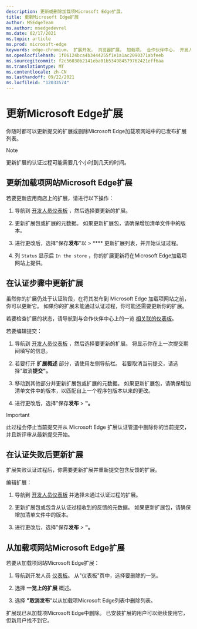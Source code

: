 ```yaml
---
description: 更新或删除加载项Microsoft Edge扩展。
title: 更新Microsoft Edge扩展
author: MSEdgeTeam
ms.author: msedgedevrel
ms.date: 02/17/2021
ms.topic: article
ms.prod: microsoft-edge
keywords: edge-chromium， 扩展开发， 浏览器扩展， 加载项， 合作伙伴中心， 开发人员
ms.openlocfilehash: 1f06124bca4b3444255f1e1a1ac2090371abfeeb
ms.sourcegitcommit: f2c56030b2141eba01b534984579762421eff6aa
ms.translationtype: MT
ms.contentlocale: zh-CN
ms.lasthandoff: 09/22/2021
ms.locfileid: "12033574"
---
```

# <a name="update-a-microsoft-edge-extension"></a>更新Microsoft Edge扩展

你随时都可以更新提交的扩展或删除Microsoft Edge加载项网站中的已发布扩展列表。

> [!NOTE]
> 更新扩展的认证过程可能需要几个小时到几天的时间。

## <a name="update-an-existing-extension-in-the-microsoft-edge-add-ons-website"></a>更新加载项网站Microsoft Edge扩展

若要更新应用商店上的扩展，请进行以下操作：

1.  导航到 [开发人员仪表板][MicrosoftPartnerCenter] ，然后选择要更新的扩展。

1.  更新扩展包或扩展的元数据。  如果更新扩展包，请确保增加清单文件中的版本。

1.  进行更改后，选择"保存**发布**"以  >  **** 更新扩展列表，并开始认证过程。

1.  列 `Status` 显示后 `In the store` ，你的扩展更新将在Microsoft Edge加载项网站上提供。

<!-- todo: uncomment after the API is available for use.
After your extension has been initially created, you will be able to update it programmatically by [Using the Microsoft Edge Add-ons API][UsingAddonsAPI].
-->


## <a name="update-your-extension-during-the-certification-step"></a>在认证步骤中更新扩展

虽然你的扩展仍处于认证阶段，在将其发布到 Microsoft Edge 加载项网站之前，你可以更新它。 如果你的扩展未能通过认证过程，你可能还需要更新你的扩展。

若要检查扩展的状态，请导航到与合作伙伴中心上的一览 [相关联的仪表板][MicrosoftPartnerCenter]。

若要编辑提交：

1.  导航到 [开发人员仪表板][MicrosoftPartnerCenter] ，然后选择要更新的扩展。  将显示你在上一次提交期间填写的信息。

1.  若要打开 **扩展概述** 部分，请使用左侧导航栏。  若要取消当前提交，请选择"取消**提交"。**

1.  移动到其他部分并更新扩展包或扩展的元数据。  如果更新扩展包，请确保增加清单文件中的版本，以匹配自上一个程序包版本以来的更改。

1.  进行更改后，选择"保存**发布**  >  **"。**

> [!IMPORTANT]
> 此过程会停止当前提交并从 Microsoft Edge 扩展认证管道中删除你的当前提交，并且新评审从最新提交开始。


## <a name="update-your-extension-after-it-failed-the-certification"></a>在认证失败后更新扩展

扩展失败认证过程后，你需要更新扩展并重新提交包含反馈的扩展。

编辑扩展：

1.  导航到 [开发人员仪表板][MicrosoftPartnerCenter] 并选择未通过认证过程的扩展。

1.  更新扩展包或包含从认证过程收到的反馈的元数据。  如果更新扩展包，请确保增加清单文件中的版本。

1.  进行更改后，选择"保存**发布**  >  **"。**


## <a name="remove-an-extension-from-the-microsoft-edge-add-ons-website"></a>从加载项网站Microsoft Edge扩展

若要从加载项网站Microsoft Edge扩展：

1.  导航到开发人员 [仪表板][MicrosoftPartnerCenter]。  从"仪表板"页中，选择要删除的一览。

1.  选择 **一览上的扩展** 概述。

1.  选择 **"取消发布**"以从加载项Microsoft Edge列表中删除列表。

扩展现已从加载项Microsoft Edge中删除。  已安装扩展的用户可以继续使用它，但新用户找不到它。

<!-- links -->
[UsingAddonsAPI]: api/using-addons-api.md "使用Microsoft Edge加载项 API |Microsoft Docs"
<!-- external links -->
[MicrosoftPartnerCenter]: https://partner.microsoft.com/dashboard/microsoftedge/public/login?ref=dd "合作伙伴中心"
